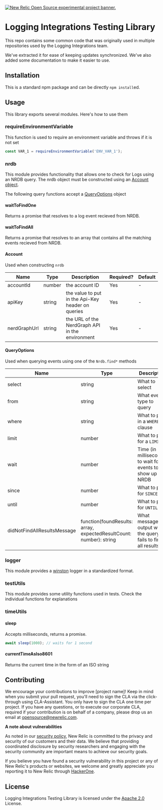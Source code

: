<a href="https://opensource.newrelic.com/oss-category/#new-relic-experimental"><picture><source media="(prefers-color-scheme: dark)" srcset="https://github.com/newrelic/opensource-website/raw/main/src/images/categories/dark/Experimental.png"><source media="(prefers-color-scheme: light)" srcset="https://github.com/newrelic/opensource-website/raw/main/src/images/categories/Experimental.png"><img alt="New Relic Open Source experimental project banner." src="https://github.com/newrelic/opensource-website/raw/main/src/images/categories/Experimental.png"></picture></a>

# Logging Integrations Testing Library

This repo contains some common code that was originally used in multiple repositories used by the Logging Integrations team. 

We've extracted it for ease of keeping updates synchronized. We've also added some documentation to make it easier to use.

## Installation

This is a standard npm package and can be directly `npm install`ed.

## Usage

This library exports several modules. Here's how to use them

### requireEnvironmentVariable

This function is used to require an environment variable and throws if it is not set

```js
const VAR_1 = requireEnvironmentVariable('ENV_VAR_1');
```

### nrdb

This module provides functionality that allows one to check for Logs using an NRDB query. The nrdb object must be constructed using an [Account object](#account).

The following query functions accept a [QueryOptions](#queryoptions) object

#### waitToFindOne

Returns a promise that resolves to a log event recieved from NRDB.

#### waitToFindAll

Returns a promise that resolves to an array that contains all the matching events recieved from NRDB.

#### Account

Used when constructing `nrdb`

| Name         | Type   | Description                                       | Required? | Default |
|--------------|--------|---------------------------------------------------|-----------|---------|
| accountId    | number | the account ID                                    | Yes       | -       |
| apiKey       | string | the value to put in the Api-Key header on queries | Yes       | -       |
| nerdGraphUrl | string | the URL of the NerdGraph API in the environment   | Yes       | -       |

#### QueryOptions

Used when querying events using one of the `Nrdb.find*` methods

| Name                        | Type                                                               | Description                                                     | Required? | Default                    |
|-----------------------------|--------------------------------------------------------------------|-----------------------------------------------------------------|-----------|----------------------------|
| select                      | string                                                             | What to select                                                  | No        | `*`                        |
| from                        | string                                                             | What event type to query                                        | No        | `Log`                      |
| where                       | string                                                             | What to put in a `WHERE` clause                                 | No        | (none)                     |
| limit                       | number                                                             | What to put for a `LIMIT`                                       | No        | `2000`                     |
| wait                        | number                                                             | Time (in milliseconds) to wait for events to show up in NRDB    | No        | `WAIT_FOR_PROCESSING`      |
| since                       | number                                                             | What to put for `SINCE`                                         | No        | `5 minutes ago`            |
| until                       | number                                                             | What to put for `UNTIL`                                         | No        | (none)                     |
| didNotFindAllResultsMessage | function(foundResults: array, expectedResultCount: number): string | What message to output when the query fails to find all results | No        | (a sensible error message) |

### logger

This module provides a [winston](https://github.com/winstonjs/winston) logger in a standardized format.

### testUtils

This module provides some utility functions used in tests. Check the individual functions for explanations

### timeUtils

#### sleep

Accepts milliseconds, returns a promise.

```js
await sleep(1000); // waits for 1 second
```

#### currentTimeAsIso8601

Returns the current time in the form of an ISO string

## Contributing
We encourage your contributions to improve [project name]! Keep in mind when you submit your pull request, you'll need to sign the CLA via the click-through using CLA-Assistant. You only have to sign the CLA one time per project.
If you have any questions, or to execute our corporate CLA, required if your contribution is on behalf of a company,  please drop us an email at opensource@newrelic.com.

**A note about vulnerabilities**

As noted in our [security policy](../../security/policy), New Relic is committed to the privacy and security of our customers and their data. We believe that providing coordinated disclosure by security researchers and engaging with the security community are important means to achieve our security goals.

If you believe you have found a security vulnerability in this project or any of New Relic's products or websites, we welcome and greatly appreciate you reporting it to New Relic through [HackerOne](https://hackerone.com/newrelic).

## License
Logging Integrations Testing Library is licensed under the [Apache 2.0](http://apache.org/licenses/LICENSE-2.0.txt) License.
